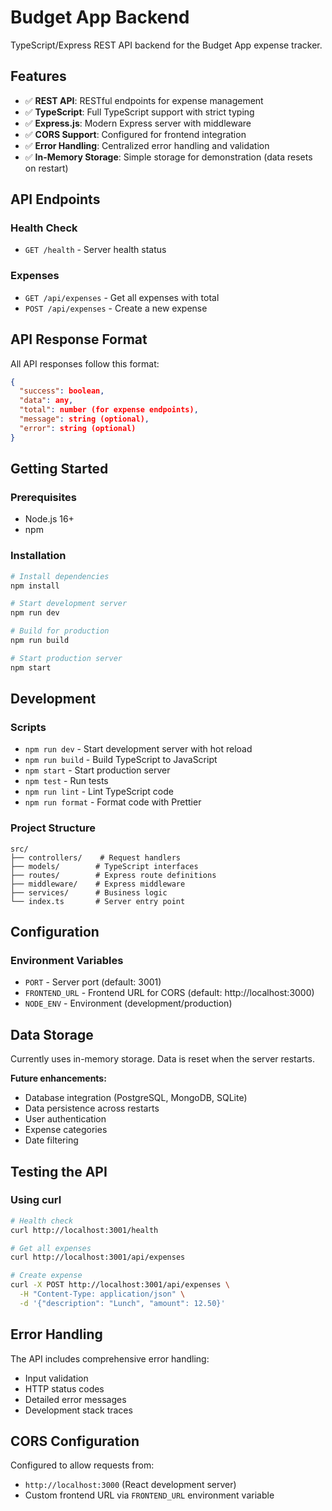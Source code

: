# Budget App Backend

TypeScript/Express REST API backend for the Budget App expense tracker.

## Features

- ✅ **REST API**: RESTful endpoints for expense management
- ✅ **TypeScript**: Full TypeScript support with strict typing
- ✅ **Express.js**: Modern Express server with middleware
- ✅ **CORS Support**: Configured for frontend integration
- ✅ **Error Handling**: Centralized error handling and validation
- ✅ **In-Memory Storage**: Simple storage for demonstration (data resets on restart)

## API Endpoints

### Health Check
- `GET /health` - Server health status

### Expenses
- `GET /api/expenses` - Get all expenses with total
- `POST /api/expenses` - Create a new expense

## API Response Format

All API responses follow this format:

```json
{
  "success": boolean,
  "data": any,
  "total": number (for expense endpoints),
  "message": string (optional),
  "error": string (optional)
}
```

## Getting Started

### Prerequisites
- Node.js 16+ 
- npm

### Installation

```bash
# Install dependencies
npm install

# Start development server
npm run dev

# Build for production
npm run build

# Start production server
npm start
```

## Development

### Scripts
- `npm run dev` - Start development server with hot reload
- `npm run build` - Build TypeScript to JavaScript
- `npm start` - Start production server
- `npm test` - Run tests
- `npm run lint` - Lint TypeScript code
- `npm run format` - Format code with Prettier

### Project Structure

```
src/
├── controllers/    # Request handlers
├── models/        # TypeScript interfaces
├── routes/        # Express route definitions
├── middleware/    # Express middleware
├── services/      # Business logic
└── index.ts       # Server entry point
```

## Configuration

### Environment Variables
- `PORT` - Server port (default: 3001)
- `FRONTEND_URL` - Frontend URL for CORS (default: http://localhost:3000)
- `NODE_ENV` - Environment (development/production)

## Data Storage

Currently uses in-memory storage. Data is reset when the server restarts.

**Future enhancements:**
- Database integration (PostgreSQL, MongoDB, SQLite)
- Data persistence across restarts
- User authentication
- Expense categories
- Date filtering

## Testing the API

### Using curl

```bash
# Health check
curl http://localhost:3001/health

# Get all expenses
curl http://localhost:3001/api/expenses

# Create expense
curl -X POST http://localhost:3001/api/expenses \
  -H "Content-Type: application/json" \
  -d '{"description": "Lunch", "amount": 12.50}'
```

## Error Handling

The API includes comprehensive error handling:
- Input validation
- HTTP status codes
- Detailed error messages
- Development stack traces

## CORS Configuration

Configured to allow requests from:
- `http://localhost:3000` (React development server)
- Custom frontend URL via `FRONTEND_URL` environment variable